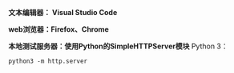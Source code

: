 **文本编辑器： Visual Studio Code**

**web浏览器：Firefox、Chrome**

**本地测试服务器：使用Python的SimpleHTTPServer模块**
Python 3：

`python3 -m http.server`

